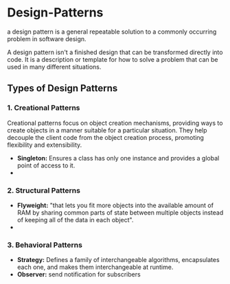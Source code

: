 # Design-Patterns
a design pattern is a general repeatable solution to a commonly occurring problem in software design. 

A design pattern isn't a finished design that can be transformed directly into code. 
It is a description or template for how to solve a problem that can be used in many different situations.


## Types of Design Patterns


### 1. Creational Patterns
Creational patterns focus on object creation mechanisms, providing ways to create objects in a manner suitable for 
a particular situation. They help decouple the client code from the object creation process, promoting flexibility and extensibility.


- **Singleton:** Ensures a class has only one instance and provides a global point of access to it. 
- 


### 2. Structural Patterns
- **Flyweight:** "that lets you fit more objects into the available amount of RAM by sharing common parts of state between multiple objects instead of keeping all of the data in each object".
-

### 3. Behavioral Patterns
- **Strategy:** Defines a family of interchangeable algorithms, encapsulates each one, and makes them interchangeable at runtime.
- **Observer:** send notification for subscribers 
